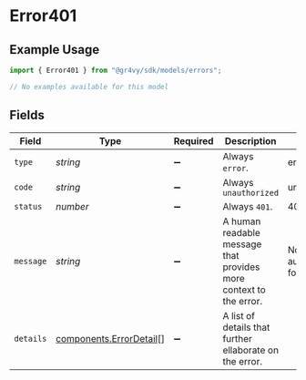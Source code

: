 # Error401

## Example Usage

```typescript
import { Error401 } from "@gr4vy/sdk/models/errors";

// No examples available for this model
```

## Fields

| Field                                                              | Type                                                               | Required                                                           | Description                                                        | Example                                                            |
| ------------------------------------------------------------------ | ------------------------------------------------------------------ | ------------------------------------------------------------------ | ------------------------------------------------------------------ | ------------------------------------------------------------------ |
| `type`                                                             | *string*                                                           | :heavy_minus_sign:                                                 | Always `error`.                                                    | error                                                              |
| `code`                                                             | *string*                                                           | :heavy_minus_sign:                                                 | Always `unauthorized`                                              | unauthorized                                                       |
| `status`                                                           | *number*                                                           | :heavy_minus_sign:                                                 | Always `401`.                                                      | 401                                                                |
| `message`                                                          | *string*                                                           | :heavy_minus_sign:                                                 | A human readable message that provides more context to the error.  | No valid API authentication found                                  |
| `details`                                                          | [components.ErrorDetail](../../models/components/errordetail.md)[] | :heavy_minus_sign:                                                 | A list of details that further ellaborate on the error.            |                                                                    |
